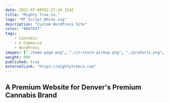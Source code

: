 ```yaml
---
date: 2022-07-09T02:27:29.314Z
title: "Mighty Tree Co." 
logo: "MT_Script_White.svg"
description: "Custom WordPress Site"
color: "#00783f"
tags:
    - Cannabis
    - E-Commerce
    - WordPress
images: ["./home-page.png", "./in-store-pickup.png", "./products.png", "./verification.png"]
weight: 999
published: true
externalLink: "https://mightytreeco.com"
---
```


## A Premium Website for Denver's Premium Cannabis Brand
